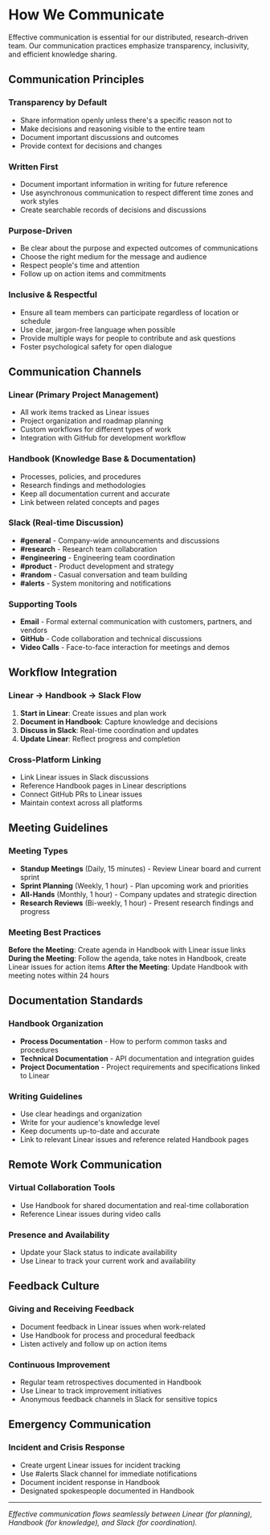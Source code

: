 # How We Communicate

Effective communication is essential for our distributed, research-driven team. Our communication practices emphasize transparency, inclusivity, and efficient knowledge sharing.

## Communication Principles

### Transparency by Default
- Share information openly unless there's a specific reason not to
- Make decisions and reasoning visible to the entire team
- Document important discussions and outcomes
- Provide context for decisions and changes

### Written First
- Document important information in writing for future reference
- Use asynchronous communication to respect different time zones and work styles
- Create searchable records of decisions and discussions

### Purpose-Driven
- Be clear about the purpose and expected outcomes of communications
- Choose the right medium for the message and audience
- Respect people's time and attention
- Follow up on action items and commitments

### Inclusive & Respectful
- Ensure all team members can participate regardless of location or schedule
- Use clear, jargon-free language when possible
- Provide multiple ways for people to contribute and ask questions
- Foster psychological safety for open dialogue

## Communication Channels

### Linear (Primary Project Management)
- All work items tracked as Linear issues
- Project organization and roadmap planning
- Custom workflows for different types of work
- Integration with GitHub for development workflow

### Handbook (Knowledge Base & Documentation)
- Processes, policies, and procedures
- Research findings and methodologies
- Keep all documentation current and accurate
- Link between related concepts and pages

### Slack (Real-time Discussion)
- **#general** - Company-wide announcements and discussions
- **#research** - Research team collaboration
- **#engineering** - Engineering team coordination
- **#product** - Product development and strategy
- **#random** - Casual conversation and team building
- **#alerts** - System monitoring and notifications

### Supporting Tools
- **Email** - Formal external communication with customers, partners, and vendors
- **GitHub** - Code collaboration and technical discussions
- **Video Calls** - Face-to-face interaction for meetings and demos

## Workflow Integration

### Linear → Handbook → Slack Flow
1. **Start in Linear**: Create issues and plan work
2. **Document in Handbook**: Capture knowledge and decisions
3. **Discuss in Slack**: Real-time coordination and updates
4. **Update Linear**: Reflect progress and completion

### Cross-Platform Linking
- Link Linear issues in Slack discussions
- Reference Handbook pages in Linear descriptions
- Connect GitHub PRs to Linear issues
- Maintain context across all platforms

## Meeting Guidelines

### Meeting Types
- **Standup Meetings** (Daily, 15 minutes) - Review Linear board and current sprint
- **Sprint Planning** (Weekly, 1 hour) - Plan upcoming work and priorities
- **All-Hands** (Monthly, 1 hour) - Company updates and strategic direction
- **Research Reviews** (Bi-weekly, 1 hour) - Present research findings and progress

### Meeting Best Practices
**Before the Meeting**: Create agenda in Handbook with Linear issue links
**During the Meeting**: Follow the agenda, take notes in Handbook, create Linear issues for action items
**After the Meeting**: Update Handbook with meeting notes within 24 hours

## Documentation Standards

### Handbook Organization
- **Process Documentation** - How to perform common tasks and procedures
- **Technical Documentation** - API documentation and integration guides
- **Project Documentation** - Project requirements and specifications linked to Linear

### Writing Guidelines
- Use clear headings and organization
- Write for your audience's knowledge level
- Keep documents up-to-date and accurate
- Link to relevant Linear issues and reference related Handbook pages

## Remote Work Communication

### Virtual Collaboration Tools
- Use Handbook for shared documentation and real-time collaboration
- Reference Linear issues during video calls

### Presence and Availability
- Update your Slack status to indicate availability
- Use Linear to track your current work and availability

## Feedback Culture

### Giving and Receiving Feedback
- Document feedback in Linear issues when work-related
- Use Handbook for process and procedural feedback
- Listen actively and follow up on action items

### Continuous Improvement
- Regular team retrospectives documented in Handbook
- Use Linear to track improvement initiatives
- Anonymous feedback channels in Slack for sensitive topics

## Emergency Communication

### Incident and Crisis Response
- Create urgent Linear issues for incident tracking
- Use #alerts Slack channel for immediate notifications
- Document incident response in Handbook
- Designated spokespeople documented in Handbook

---

*Effective communication flows seamlessly between Linear (for planning), Handbook (for knowledge), and Slack (for coordination).*
